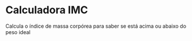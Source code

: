 # Calculadora IMC
Calcula o índice de massa corpórea para saber se está acima ou abaixo do peso ideal
